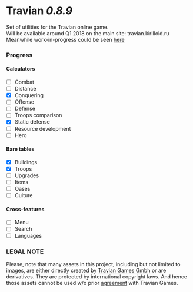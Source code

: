 # Travian _0.8.9_
Set of utilities for the Travian online game.<br>
Will be available around Q1 2018 on the main site: travian.kirilloid.ru<br>
Meanwhile work-in-progress could be seen [here](http://kirilloid.ru/travian2/)

### Progress

#### Calculators
- [ ] Combat
- [ ] Distance
- [x] Conquering
- [ ] Offense
- [ ] Defense
- [ ] Troops comparison
- [x] Static defense
- [ ] Resource development
- [ ] Hero

#### Bare tables
- [x] Buildings
- [x] Troops
- [ ] Upgrades
- [ ] Items
- [ ] Oases
- [ ] Culture

#### Cross-features
- [ ] Menu
- [ ] Search
- [ ] Languages

### LEGAL NOTE
Please, note that many assets in this project, including but not limited to images, are either directly created by [Travian Games Gmbh](http://www.traviangames.com/) or are derivatives. They are protected by international copyright laws.
And hence those assets cannot be used w/o prior [agreement](http://www.traviangames.com/contact/) with Travian Games.

